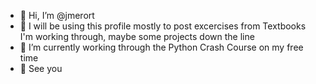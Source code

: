- 👋 Hi, I’m @jmerort
- 👀 I will be using this profile mostly to post excercises from Textbooks I'm working through, maybe some projects down the line 
- 🌱 I’m currently working through the Python Crash Course on my free time
- 🗿 See you

<!---

--->
